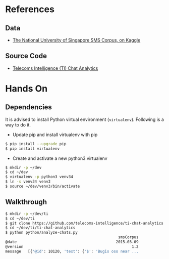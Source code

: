 # References

## Data
* [The National University of Singapore SMS Corpus, on Kaggle](http://www.kaggle.com/rtatman/the-national-university-of-singapore-sms-corpus/data)

## Source Code
* [Telecoms Intelligence (TI) Chat Analytics](http://github.com/telecoms-intelligence/ti-chat-analytics)

# Hands On

## Dependencies
It is advised to install Python virtual environment (``virtualenv``).
Following is a way to do it.

* Update pip and install virtualenv with pip
```bash
$ pip install --upgrade pip
$ pip install virtualenv
```

* Create and activate a new python3 virtualenv
```bash
$ mkdir -p ~/dev
$ cd ~/dev
$ virtualenv -p python3 venv34
$ ln -s venv34 venv3
$ source ~/dev/venv3/bin/activate
```

## Walkthrough

```bash
$ mkdir -p ~/dev/ti
$ cd ~/dev/ti
$ git clone https://github.com/telecoms-intelligence/ti-chat-analytics.git 
$ cd ~/dev/ti/ti-chat-analytics
$ python python/analyze-chats.py
                                                  smsCorpus
@date                                            2015.03.09
@version                                                1.2
message   [{'@id': 10120, 'text': {'$': 'Bugis oso near ...
```


